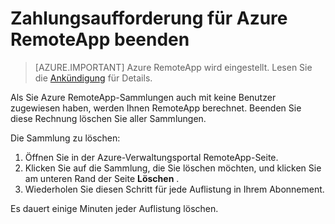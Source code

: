 
<properties
    pageTitle="Die Abrechnung für Azure RemoteApp ändern | Microsoft Azure"
    description="Informationen Sie zu Azure RemoteApp abgerechnet wird."
    services="remoteapp"
    documentationCenter=""
    authors="lizap"
    manager="mbaldwin" />

<tags
    ms.service="remoteapp"
    ms.workload="compute"
    ms.tgt_pltfrm="na"
    ms.devlang="na"
    ms.topic="article"
    ms.date="08/15/2016"
    ms.author="elizapo" />



# <a name="how-to-stop-being-billed-for-azure-remoteapp"></a>Zahlungsaufforderung für Azure RemoteApp beenden

> [AZURE.IMPORTANT]
> Azure RemoteApp wird eingestellt. Lesen Sie die [Ankündigung](https://go.microsoft.com/fwlink/?linkid=821148) für Details.

Als Sie Azure RemoteApp-Sammlungen auch mit keine Benutzer zugewiesen haben, werden Ihnen RemoteApp berechnet. Beenden Sie diese Rechnung löschen Sie aller Sammlungen. 

Die Sammlung zu löschen:

1. Öffnen Sie in der Azure-Verwaltungsportal RemoteApp-Seite.
2. Klicken Sie auf die Sammlung, die Sie löschen möchten, und klicken Sie am unteren Rand der Seite **Löschen** .
3. Wiederholen Sie diesen Schritt für jede Auflistung in Ihrem Abonnement. 

Es dauert einige Minuten jeder Auflistung löschen.